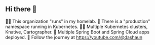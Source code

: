 ## Hi there 👋

🙋‍♀️ This organization "runs" in my homelab.
🌈 There is a "production" namespace running in Kubernetes.
👩‍💻 Multiple Kubernetes clusters, Knative, Cartographer.
🍿 Multiple Spring Boot and Spring Cloud apps deployed.
🧙 Follow the journey at https://youtube.com/@dashaun
